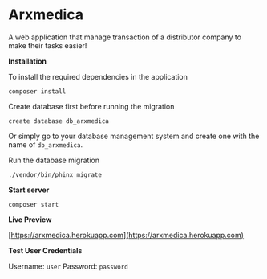 # Arxmedica
A web application that manage transaction of a distributor company to make their tasks easier!

**Installation**

To install the required dependencies in the application


`composer install`


Create database first before running the migration


`create database db_arxmedica`


Or simply go to your database management system and create one with the name of `db_arxmedica`.


Run the database migration

`./vendor/bin/phinx migrate`



**Start server**

`composer start`

**Live Preview**

[https://arxmedica.herokuapp.com](https://arxmedica.herokuapp.com)

**Test User Credentials**

Username: `user`
Password: `password`
